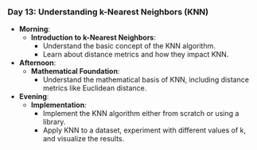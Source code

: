 ### **Day 13: Understanding k-Nearest Neighbors (KNN)**

- **Morning**:
    - **Introduction to k-Nearest Neighbors**:
        - Understand the basic concept of the KNN algorithm.
        - Learn about distance metrics and how they impact KNN.
- **Afternoon**:
    - **Mathematical Foundation**:
        - Understand the mathematical basis of KNN, including distance metrics like Euclidean distance.
- **Evening**:
    - **Implementation**:
        - Implement the KNN algorithm either from scratch or using a library.
        - Apply KNN to a dataset, experiment with different values of k, and visualize the results.